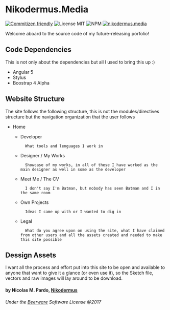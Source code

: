 # Nikodermus.Media

[![Commitizen friendly](https://img.shields.io/badge/commitizen-friendly-brightgreen.svg)](http://commitizen.github.io/cz-cli/) ![License MIT](https://img.shields.io/packagist/l/doctrine/orm.svg) ![NPM](https://img.shields.io/npm/v/npm.svg) [![nikodermus.media](https://img.shields.io/website-up-down-green-red/http/shields.io.svg?label=nikodermus.media)](http://nikodermus.media)




Welcome aboard to the source code of my future-releasing porfolio!




## Code Dependencies
This is not only about the dependencies but all I used to bring this up :)
* Angular 5
* Stylus
* Boostrap 4 Alpha

## Website Structure
The site follows the following structure, this is not the modules/directives structure but the navigation organization that the user follows

* Home
	* Developer

            What tools and lenguages I work in

	* Designer / My Works

			Showcase of my works, in all of these I have worked as the main designer as well in some as the developer

	* Meet Me / The CV

			I don't say I'm Batman, but nobody has seen Batman and I in the same room

	* Own Projects

			Ideas I came up with or I wanted to dig in

	* Legal

			What do you agree upon on using the site, what I have claimed from other users and all the assets created and needed to make this site possible

## Dessign Assets

I want all the process and effort put into this site to be open and available to anyone that want to give it a glance (or even use it), so the Sketch file, vectors and raw images will lay around to be download.





#### by Nicolas M. Pardo, [Nikodermus](http://nikodermus.media)
###### Under the [Beerware](https://spdx.org/licenses/Beerware.html) Software License @2017
